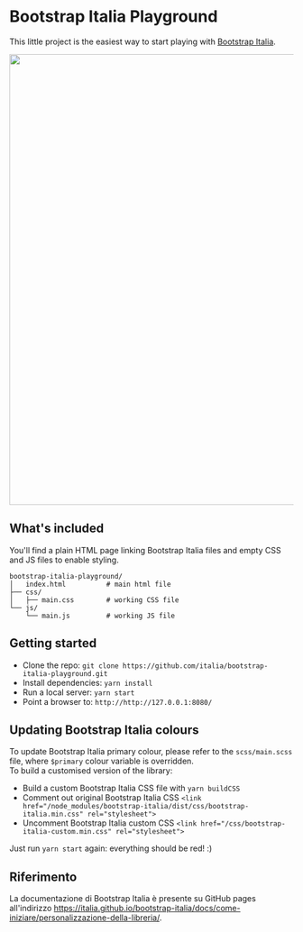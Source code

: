 # Bootstrap Italia Playground

This little project is the easiest way to start playing with [Bootstrap Italia](https://italia.github.io/bootstrap-italia/).

<img src="https://github.com/italia/bootstrap-italia-playground/blob/master/bootstrap-italia-playground.png" width="800"> 

## What's included

You'll find a plain HTML page linking Bootstrap Italia files and empty CSS and JS files to enable styling.

```
bootstrap-italia-playground/
│   index.html          # main html file
├── css/
│   ├── main.css        # working CSS file
└── js/
    └── main.js         # working JS file
```

## Getting started

* Clone the repo: `git clone https://github.com/italia/bootstrap-italia-playground.git`
* Install dependencies: `yarn install`
* Run a local server: `yarn start`
* Point a browser to: `http://http://127.0.0.1:8080/`

## Updating Bootstrap Italia colours

To update Bootstrap Italia primary colour, please refer to the `scss/main.scss` file, where `$primary` colour variable is overridden.  
To build a customised version of the library:

* Build a custom Bootstrap Italia CSS file with `yarn buildCSS`
* Comment out original Bootstrap Italia CSS `<link href="/node_modules/bootstrap-italia/dist/css/bootstrap-italia.min.css" rel="stylesheet">`
* Uncomment Bootstrap Italia custom CSS `<link href="/css/bootstrap-italia-custom.min.css" rel="stylesheet">`

Just run `yarn start` again: everything should be red! :)

## Riferimento

La documentazione di Bootstrap Italia è presente su GitHub pages all'indirizzo https://italia.github.io/bootstrap-italia/docs/come-iniziare/personalizzazione-della-libreria/.

